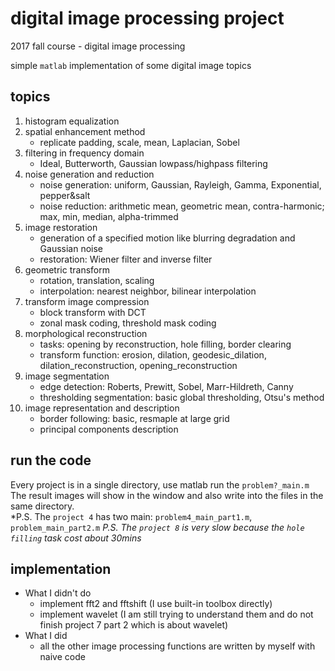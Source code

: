 # digital image processing project  

2017 fall course - digital image processing   

simple `matlab` implementation of some digital image topics  

## topics   
1. histogram equalization  
2. spatial enhancement method  
	- replicate padding, scale, mean, Laplacian, Sobel      
3. filtering in frequency domain   
	- Ideal, Butterworth, Gaussian lowpass/highpass filtering   
4. noise generation and reduction   
	- noise generation: uniform, Gaussian, Rayleigh, Gamma, Exponential, pepper&salt   
	- noise reduction: arithmetic mean, geometric mean, contra-harmonic; max, min, median, alpha-trimmed   
5. image restoration   
	- generation of a specified motion like blurring degradation and Gaussian noise   
	- restoration: Wiener filter and inverse filter   
6. geometric transform    
	- rotation, translation, scaling   
	- interpolation: nearest neighbor, bilinear interpolation   
7. transform image compression   
	- block transform with DCT   
	- zonal mask coding, threshold mask coding   
8. morphological reconstruction   
	- tasks: opening by reconstruction, hole filling, border clearing   
	- transform function: erosion, dilation, geodesic_dilation, dilation_reconstruction, opening_reconstruction   
9. image segmentation    
	- edge detection: Roberts, Prewitt, Sobel, Marr-Hildreth, Canny   
	- thresholding segmentation: basic global thresholding, Otsu's method    
10. image representation and description   
	- border following: basic, resmaple at large grid    
	- principal components description   


## run the code   
Every project is in a single directory, use matlab run the `problem?_main.m`  
The result images will show in the window and also write into the files in the same directory.  
*P.S. The `project 4` has two main: `problem4_main_part1.m`, `problem_main_part2.m` 
*P.S. The `project 8` is very slow because the `hole filling` task cost about 30mins*   

## implementation    
- What I didn't do   
	- implement fft2 and fftshift (I use built-in toolbox directly)   
	- implement wavelet (I am still trying to understand them and do not finish project 7 part 2 which is about wavelet)   
- What I did    
	- all the other image processing functions are written by myself with naive code    

